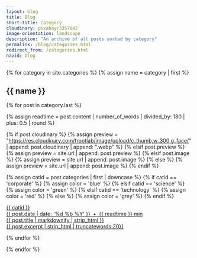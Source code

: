 ```yaml
---
layout: blog
title: Blog
short-title: Category
cloudinary: pixabay/3357642
image-orientation: landscape
description: "An archive of all posts sorted by category"
permalink: /blog/categories.html
redirect_from: /categories.html
navid: blog
---
```


{% for category in site.categories %}
{% assign name = category | first %}

<div id="{{ name }}" class="section">
<h2 class="section-title">{{ name }}</h2>
<div class="grid">

{% for post in category.last %}

{% assign readtime = post.content | number_of_words | divided_by: 180 | plus: 0.5 | round %}

{% if post.cloudinary %}
  {% assign preview = "https://res.cloudinary.com/frootlab/image/upload/c_thumb,w_300,g_face/" | append: post.cloudinary | append: ".webp" %}
{% elsif post.preview %}
  {% assign preview = site.url | append: post.preview %}
{% elsif post.image %}
  {% assign preview = site.url | append: post.image %}
{% else %}
  {% assign preview = site.url | append: post.image %}
{% endif %}

{% assign catid = post.categories | first | downcase %}
{% if catid == 'corporate' %}
  {% assign color = 'blue' %}
{% elsif catid == 'science' %}
  {% assign color = 'green' %}
{% elsif catid == 'technology' %}
  {% assign color = 'red' %}
{% else %}
  {% assign color = 'grey' %}
{% endif %}

<div class="cell">
  <a href="{{ site.url }}{{ post.url }}" title="{{ post.title }}">
  <div class="card">
    <div class="ribbon-box">
      <div class="ribbon-wrapper">
          <div class="{{ color }}-ribbon">{{ catid }}</div>
      </div>
    </div>
    <div class="card-image" style="background-image: url({{ preview }});"></div>
    <div class="card-content">
      <div class="label">{{ post.date | date: '%d %b %Y' }} &nbsp;&bull;&nbsp; {{ readtime }} min</div>
      <div class="card-title">{{ post.title | markdownify | strip_html }}</div>
      <div class="card-text">{{ post.excerpt | strip_html | truncatewords:20}}</div>
    </div>
  </div>
  </a>
</div>

{% endfor %}

<div class="cell"></div>
<div class="cell"></div>

</div>
</div>
{% endfor %}
